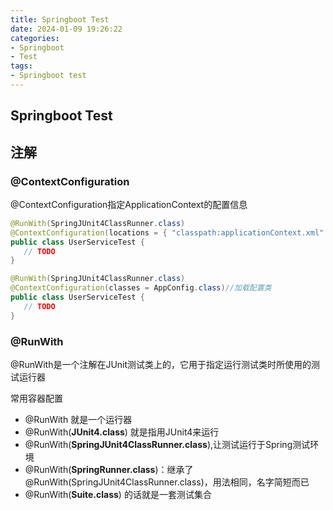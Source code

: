 ```yaml
---
title: Springboot Test
date: 2024-01-09 19:26:22
categories:
- Springboot
- Test
tags:
- Springboot test
---
```


## Springboot Test

## 注解

### @ContextConfiguration

@ContextConfiguration指定ApplicationContext的配置信息

```java
@RunWith(SpringJUnit4ClassRunner.class)
@ContextConfiguration(locations = { "classpath:applicationContext.xml" })//加载配置文件一或多
public class UserServiceTest {
   // TODO
}
```

```java
@RunWith(SpringJUnit4ClassRunner.class)
@ContextConfiguration(classes = AppConfig.class)//加载配置类
public class UserServiceTest {
   // TODO
}
```

### @RunWith

@RunWith是一个注解在JUnit测试类上的，它用于指定运行测试类时所使用的测试运行器

常用容器配置

- @RunWith 就是一个运行器
- @RunWith(**JUnit4.class**) 就是指用JUnit4来运行
- @RunWith(**SpringJUnit4ClassRunner.class**),让测试运行于Spring测试环境
- @RunWith(**SpringRunner.class**)：继承了 @RunWith(SpringJUnit4ClassRunner.class)，用法相同，名字简短而已
- @RunWith(**Suite.class**) 的话就是一套测试集合